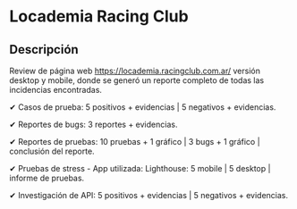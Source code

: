 # Locademia Racing Club

## Descripción

Review de página web https://locademia.racingclub.com.ar/ versión desktop y mobile, donde se generó un reporte completo de todas las incidencias encontradas.

✔ Casos de prueba: 5 positivos + evidencias | 5 negativos + evidencias.

✔ Reportes de bugs: 3 reportes + evidencias.

✔ Reportes de pruebas: 10 pruebas + 1 gráfico | 3 bugs + 1 gráfico | conclusión del reporte.

✔ Pruebas de stress - App utilizada: Lighthouse: 5 mobile | 5 desktop | informe de pruebas.

✔ Investigación de API: 5 positivos + evidencias | 5 negativos + evidencias.


